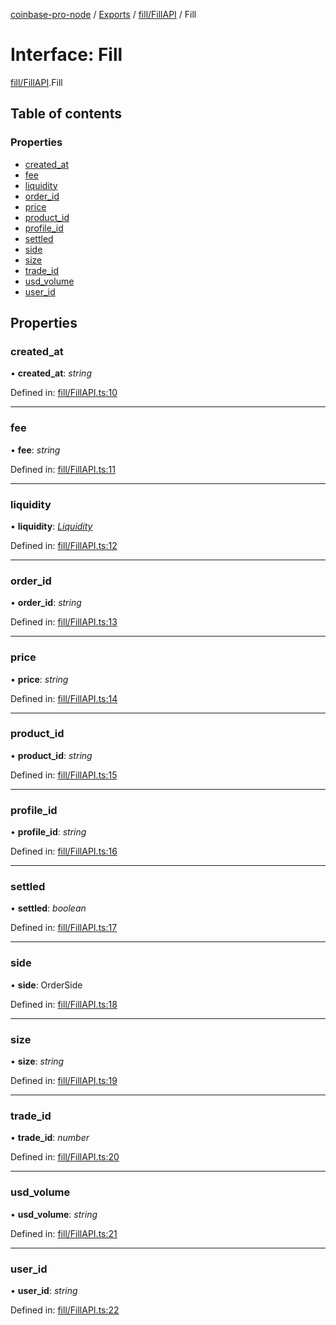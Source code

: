 [coinbase-pro-node](../README.md) / [Exports](../modules.md) / [fill/FillAPI](../modules/fill_fillapi.md) / Fill

# Interface: Fill

[fill/FillAPI](../modules/fill_fillapi.md).Fill

## Table of contents

### Properties

- [created\_at](fill_fillapi.fill.md#created_at)
- [fee](fill_fillapi.fill.md#fee)
- [liquidity](fill_fillapi.fill.md#liquidity)
- [order\_id](fill_fillapi.fill.md#order_id)
- [price](fill_fillapi.fill.md#price)
- [product\_id](fill_fillapi.fill.md#product_id)
- [profile\_id](fill_fillapi.fill.md#profile_id)
- [settled](fill_fillapi.fill.md#settled)
- [side](fill_fillapi.fill.md#side)
- [size](fill_fillapi.fill.md#size)
- [trade\_id](fill_fillapi.fill.md#trade_id)
- [usd\_volume](fill_fillapi.fill.md#usd_volume)
- [user\_id](fill_fillapi.fill.md#user_id)

## Properties

### created\_at

• **created\_at**: *string*

Defined in: [fill/FillAPI.ts:10](https://github.com/bennycode/coinbase-pro-node/blob/760c258/src/fill/FillAPI.ts#L10)

___

### fee

• **fee**: *string*

Defined in: [fill/FillAPI.ts:11](https://github.com/bennycode/coinbase-pro-node/blob/760c258/src/fill/FillAPI.ts#L11)

___

### liquidity

• **liquidity**: [*Liquidity*](../enums/fill_fillapi.liquidity.md)

Defined in: [fill/FillAPI.ts:12](https://github.com/bennycode/coinbase-pro-node/blob/760c258/src/fill/FillAPI.ts#L12)

___

### order\_id

• **order\_id**: *string*

Defined in: [fill/FillAPI.ts:13](https://github.com/bennycode/coinbase-pro-node/blob/760c258/src/fill/FillAPI.ts#L13)

___

### price

• **price**: *string*

Defined in: [fill/FillAPI.ts:14](https://github.com/bennycode/coinbase-pro-node/blob/760c258/src/fill/FillAPI.ts#L14)

___

### product\_id

• **product\_id**: *string*

Defined in: [fill/FillAPI.ts:15](https://github.com/bennycode/coinbase-pro-node/blob/760c258/src/fill/FillAPI.ts#L15)

___

### profile\_id

• **profile\_id**: *string*

Defined in: [fill/FillAPI.ts:16](https://github.com/bennycode/coinbase-pro-node/blob/760c258/src/fill/FillAPI.ts#L16)

___

### settled

• **settled**: *boolean*

Defined in: [fill/FillAPI.ts:17](https://github.com/bennycode/coinbase-pro-node/blob/760c258/src/fill/FillAPI.ts#L17)

___

### side

• **side**: OrderSide

Defined in: [fill/FillAPI.ts:18](https://github.com/bennycode/coinbase-pro-node/blob/760c258/src/fill/FillAPI.ts#L18)

___

### size

• **size**: *string*

Defined in: [fill/FillAPI.ts:19](https://github.com/bennycode/coinbase-pro-node/blob/760c258/src/fill/FillAPI.ts#L19)

___

### trade\_id

• **trade\_id**: *number*

Defined in: [fill/FillAPI.ts:20](https://github.com/bennycode/coinbase-pro-node/blob/760c258/src/fill/FillAPI.ts#L20)

___

### usd\_volume

• **usd\_volume**: *string*

Defined in: [fill/FillAPI.ts:21](https://github.com/bennycode/coinbase-pro-node/blob/760c258/src/fill/FillAPI.ts#L21)

___

### user\_id

• **user\_id**: *string*

Defined in: [fill/FillAPI.ts:22](https://github.com/bennycode/coinbase-pro-node/blob/760c258/src/fill/FillAPI.ts#L22)
